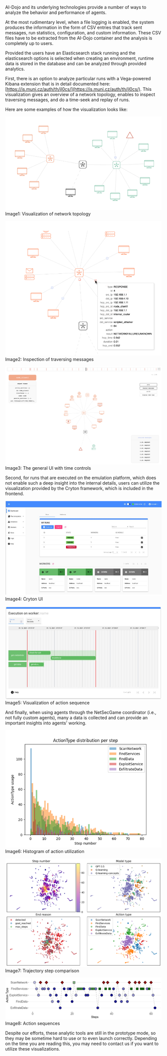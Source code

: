 AI-Dojo and its underlying technologies provide a number of ways to analyze the behavior and performance of agents. 

At the most rudimentary level, when a file logging is enabled, the system produces the information in the form of CSV
entries that track sent messages, run statistics, configuration, and custom information. These CSV files have to be 
extracted from the AI-Dojo container and the analysis is completely up to users.

Provided the users have an Elasticsearch stack running and the elasticsearch options is selected when creating an 
environment, runtime data is stored in the database and can be analyzed through provided analytics.

First, there is an option to analyze particular runs with a Vega-powered Kibana extension that is in detail documented 
here: [https://is.muni.cz/auth/th/jl0cs/](https://is.muni.cz/auth/th/jl0cs/). This visualization gives an overview of a
network topology, enables to inspect traversing messages, and do a time-seek and replay of runs. 

Here are some examples of how the visualization looks like:

![image](images/analysis_vis_1.png)
Image1: Visualization of network topology

![image](images/analysis_vis_2.png)
Image2: Inspection of traversing messages

![image](images/analysis_vis_3.png)
Image3: The general UI with time controls

Second, for runs that are executed on the emulation platform, which does not enable such a deep insight into the 
internal details, users can utilize the visualization provided by the Cryton framework, which is included in the
frontend.

![image](images/analysis_vis_4.png)
Image4: Cryton UI

![image](images/analysis_vis_5.png)
Image5: Visualization of action sequence

And finally, when using agents through the NetSecGame coordinator (i.e., not fully custom agents), many a data is 
collected and can provide an important insights into agents' working.

![image](images/analysis_vis_6.png)
Image6: Histogram of action utilization

![image](images/analysis_vis_7.png)
Image7: Trajectory step comparison

![image](images/analysis_vis_8.png)
Image8: Action sequences

Despite our efforts, these analytic tools are still in the prototype mode, so they may be sometime hard to use or to
even launch correctly. Depending on the time you are reading this, you may need to contact us if you want to utilize 
these visualizations.

